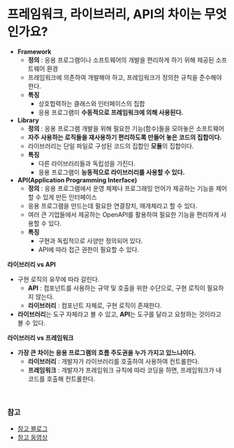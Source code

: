 # 프레임워크, 라이브러리, API의 차이는 무엇인가요?

- **Framework**
  - **정의** : 응용 프로그램이나 소프트웨어의 개발을 편리하게 하기 위해 제공된 소프트웨어 환경
  - 프레임워크에 의존하여 개발해야 하고, 프레임워크가 정의한 규칙을 준수해야한다.
  - **특징**
    - 상호헙력하는 클래스와 인터페이스의 집합
    - 응용 프로그램이 **수동적으로 프레임워크에 의해 사용된다.**
- **Library**
  - **정의** : 응용 프로그램 개발을 위해 필요한 기능(함수)들을 모아놓은 소프트웨어
  - **자주 사용하는 로직들을 재사용하기 편리하도록 만들어 놓은 코드의 집합이다.**
  - 라이브러리는 단일 파일로 구성된 코드의 집합인 **모듈**의 집합이다.
  - **특징**
    - 다른 라이브러리들과 독립성을 가진다.
    - 응용 프로그램이 **능동적으로 라이브러리를 사용할 수 있다.**
- **API(Application Programming Interface)**
  - **정의** : 응용 프로그램에서 운영 체제나 프로그래밍 언어가 제공하는 기능을 제어할 수 있게 만든 인터페이스
  - 응용 프로그램을 만드는데 필요한 연결장치, 매개체라고 할 수 있다.
  - 여러 큰 기업들에서 제공하는 OpenAPI를 활용하여 필요한 기능을 편리하게 사용할 수 있다.
  - **특징**
    - 구현과 독립적으로 사양만 정의되어 있다.
    - API에 따라 접근 권한이 필요할 수 있다.

**라이브러리 vs API**
- 구현 로직의 유무에 따라 갈린다.
  - **API** : 컴포넌트를 사용하는 규약 및 호출을 위한 수단으로, 구현 로직이 필요하지 않는다.
  - **라이브러리** : 컴포넌트 자체로, 구현 로직이 존재한다.
- **라이브러리**는 도구 자체라고 볼 수 있고, **API**는 도구를 달라고 요청하는 것이라고 볼 수 있다.

**라이브러리 vs 프레임워크**
- **가장 큰 차이는 응용 프로그램의 흐름 주도권을 누가 가지고 있느냐이다.**
  - **라이브러리** : 개발자가 라이브러리를 호출하여 사용하여 컨트롤한다.
  - **프레임워크** : 개발자가 프레임워크 규칙에 따라 코딩을 하면, 프레임워크가 내 코드를 호출해 컨트롤한다.


<br>


### 참고
- [참고 블로그](https://dkswnkk.tistory.com/517)
- [참고 동영상](https://www.youtube.com/watch?v=We8JKbNQeLo)